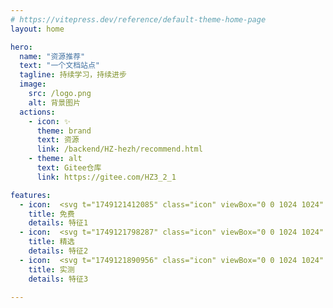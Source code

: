 ```yaml
---
# https://vitepress.dev/reference/default-theme-home-page
layout: home

hero:
  name: "资源推荐"
  text: "一个文档站点"
  tagline: 持续学习，持续进步
  image:
    src: /logo.png
    alt: 背景图片
  actions:
    - icon: ✨
      theme: brand
      text: 资源
      link: /backend/HZ-hezh/recommend.html
    - theme: alt
      text: Gitee仓库
      link: https://gitee.com/HZ3_2_1

features:
  - icon:  <svg t="1749121412085" class="icon" viewBox="0 0 1024 1024" version="1.1" xmlns="http://www.w3.org/2000/svg" p-id="13251" width="32" height="32"><path d="M513.823 404.366l-0.022 0.023h0.033l-0.01-0.023z" fill="#32C7D0" p-id="13252"></path><path d="M513.044 859.522l226.003-230.316H624.205l-111.16 230.316z" fill="#BFEEF1" p-id="13253"></path><path d="M402.278 293.352l-114.48-113.825h-0.147L67.993 404.367h225.382l108.903-111.015z m331.373 111.014h226.003l-226.07-224.772L623.81 291.952l109.84 112.414z m226.025 0.023l-6.48 6.615 6.491-6.604-0.01-0.01zM67.97 404.4l11.21 11.459-11.199-11.47-0.01 0.011z" fill="#32C7D0" p-id="13254"></path><path d="M733.65 179.527h-0.146l0.08 0.067 0.067-0.067z m-219.68 0H287.798l114.48 113.825L513.97 179.527zM733.583 179.594l-0.079-0.067H513.97l109.84 112.425 109.773-112.358z" fill="#95E4E8" p-id="13255"></path><path d="M513.97 404.366L402.278 293.352 293.375 404.366H513.97z m0 0h219.68L623.81 291.952 513.97 404.366z" fill="#7FDEE3" p-id="13256"></path><path d="M513.97 404.366l109.84-112.414-109.84-112.425-111.692 113.825L513.97 404.366z" fill="#B4ECEF" p-id="13257"></path><path d="M287.708 629.015H401.78l-36.892-76.449-77.181 76.449z m374.033-77.589l-37.536 77.78h114.842l-77.306-77.78z" fill="#AAE9ED" p-id="13258"></path><path d="M67.97 404.366l0.011 0.023 0.012-0.023h-0.023z m445.83 0.023l0.023-0.023H293.375l219.67 0.023h0.756z" fill="#95E4E8" p-id="13259"></path><path d="M401.781 629.015H287.708l0.237 0.248 224.998 230.055L401.78 629.015z" fill="#BFEEF1" p-id="13260"></path><path d="M364.89 552.566l-71.515-148.2H67.993l-0.012 0.023 11.199 11.47 208.64 213.336 77.07-76.629z" fill="#BFEEF1" p-id="13261"></path><path d="M287.798 629.206h0.022v-0.01l-0.022 0.01z m671.89-224.84h-0.034l0.022 0.023 0.011-0.023z" fill="#95E4E8" p-id="13262"></path><path d="M959.654 404.366H733.65L661.763 551.37l77.284 77.836 214.15-218.202 6.48-6.615-0.023-0.023z" fill="#BFEEF1" p-id="13263"></path><path d="M513.834 404.39h0.113l0.023-0.024h-0.147l0.011 0.023z m0.147 0l218.722-0.024H513.97l0.011 0.023z" fill="#95E4E8" p-id="13264"></path><path d="M513.981 404.39l-0.011-0.024-0.023 0.023h0.034z" fill="#95E4E8" p-id="13265"></path><path d="M513.8 404.39l-0.756 0.755v0.147l0.858-0.858-0.068-0.045h-0.033z" fill="#B4ECEF" p-id="13266"></path><path d="M513.044 404.39v0.755l0.757-0.756h-0.757z m0.858 0.044l0.045-0.045h-0.113l0.068 0.045z" fill="#B4ECEF" p-id="13267"></path><path d="M661.74 551.426l71.91-147.06-219.816 0.023 147.907 147.037z" fill="#99E5E9" p-id="13268"></path><path d="M513.947 404.39l-0.045 0.044 147.839 146.992 0.022-0.056-147.782-146.98h-0.034z" fill="#B4ECEF" p-id="13269"></path><path d="M512.943 629.206l-111.162-0.191 111.162 230.507 111.15-230.316h-111.15z" fill="#99E5E9" p-id="13270"></path><path d="M464.92 453.123l48.124-47.83v-0.148l-48.124 47.978z" fill="#B4ECEF" p-id="13271"></path><path d="M513.834 404.39l-0.846 0.857-48.068 47.876-100.03 99.443 36.891 76.449 111.263 1.41 111.161-1.219 37.536-77.78L513.834 404.39z" fill="#8AE0E6" p-id="13272"></path><path d="M513.834 404.39h-3.104l-219.67-0.024 73.931 148.392 98.879-98.585 49.964-49.784z" fill="#99E5E9" p-id="13273"></path><path d="M347.245 331.553s-4.132 58.612-88.053 80.501c83.865 21.89 88.053 80.512 88.053 80.512 11.74-75.217 87.985-80.523 87.985-80.523s-76.245-5.272-87.985-80.49z m279.23 172.121s-1.378 19.541-29.351 26.834c27.94 7.293 29.35 26.834 29.35 26.834 3.906-25.073 29.352-26.834 29.352-26.834s-25.446-1.761-29.351-26.834z" fill="#FFFFFF" p-id="13274"></path></svg>
    title: 免费
    details: 特征1
  - icon:  <svg t="1749121798287" class="icon" viewBox="0 0 1024 1024" version="1.1" xmlns="http://www.w3.org/2000/svg" p-id="15259" width="32" height="32"><path d="M102.624 518.496a410.016 410.016 0 1 0 820 0c0-226.464-183.552-410.016-409.984-410.016-226.464 0-410.016 183.552-410.016 410.016z" fill="#FFF1B6" p-id="15260"></path><path d="M511.68 991.168c-264.384 0-479.552-215.168-479.552-479.52S247.296 32.128 511.68 32.128 991.168 247.296 991.168 511.68 776 991.168 511.648 991.168z m0-858.08C302.72 133.28 133.248 302.72 133.056 511.648c0.192 208.896 169.472 378.368 378.56 378.56 209.12-0.192 378.368-169.664 378.56-378.56-0.192-208.896-169.664-378.368-378.56-378.56z" fill="#F9D84E" p-id="15261"></path><path d="M511.04 283.616l72.64 145.824 161.28 22.848-116.352 114.016 28.288 160.896-144.48-75.36-144.064 76.32 26.944-160.672-117.152-113.6 161.28-24.032z" fill="#F7BC39" p-id="15262"></path></svg>
    title: 精选
    details: 特征2
  - icon:  <svg t="1749121890956" class="icon" viewBox="0 0 1024 1024" version="1.1" xmlns="http://www.w3.org/2000/svg" p-id="21046" width="32" height="32"><path d="M926 215.173333l-384-170.666666a21.333333 21.333333 0 0 0-17.333333 0l-384 170.666666A21.333333 21.333333 0 0 0 128 234.666667v217.813333c0 219.866667 129.373333 419.02 329.6 507.333333 32.793333 14.466667 57.566667 21.5 75.733333 21.5s42.94-7.033333 75.733334-21.5c200.226667-88.333333 329.6-287.486667 329.6-507.333333V234.666667a21.333333 21.333333 0 0 0-12.666667-19.493334z m-206.913333 205.246667l-213.333334 213.333333a21.333333 21.333333 0 0 1-30.173333 0l-128-128a21.333333 21.333333 0 0 1 30.173333-30.173333L490.666667 588.5l198.246666-198.253333a21.333333 21.333333 0 1 1 30.173334 30.173333z" fill="#1afa29" p-id="21047"></path></svg>
    title: 实测
    details: 特征3

---
```


<script setup>
import { VPTeamMembers,VPTeamPageTitle,VPTeamPage} from 'vitepress/theme'

const members = [
  {
    avatar: 'https://avatars.githubusercontent.com/u/191690156?s=400&u=e15d53c4f11a5a5004e9f235c9e7e417e932b010&v=4',
    name: 'HZ-hezh',
    title: '作者',
    links: [
      { icon: 'github', link: 'https://github.com/HZ-hezh' }
    ]
  },
  {
    avatar: 'https://avatars.githubusercontent.com/u/188431550?v=4',
    name: 'liganlin',
    title: '资源分享',
    links: [
      { icon: 'github', link: 'https://github.com/liganlin' },
      { icon: 'gitee', link: '' },
      { icon: '<svg t="1749698370381" class="icon" viewBox="0 0 1024 1024" version="1.1" xmlns="http://www.w3.org/2000/svg" p-id="3412" width="200" height="200"><path d="M516.170538 516.174692m-474.59393 0a474.59393 474.59393 0 1 0 949.18786 0 474.59393 474.59393 0 1 0-949.18786 0Z" fill="#70C4FF" p-id="3413"></path><path d="M516.170538 1007.384311c-270.856503 0-491.209619-220.35727-491.209619-491.209619C24.960919 245.318189 245.314035 24.965073 516.170538 24.965073c270.852349 0 491.209619 220.353116 491.209619 491.209619 0 270.852349-220.35727 491.209619-491.209619 491.209619z m0-949.18786c-252.529398 0-457.978241 205.448843-457.978241 457.978241s205.448843 457.978241 457.978241 457.97824 457.978241-205.448843 457.978241-457.97824S768.699936 58.196451 516.170538 58.196451z" fill="#6E6E96" p-id="3414"></path><path d="M509.889807 57.31582S462.39386 325.501351 565.764216 345.062171c103.362048 19.556666 148.062406-8.378461 201.137072 44.704512 53.070511 53.074665 172.337928 34.697713 175.997533-19.56082 0 0-72.635485-270.981121-433.009014-312.890043zM216.120269 872.070292s109.630317 16.686306 210.313086-25.32231c106.635339-44.484354 203.234802-151.128001 148.93473-277.984634-85.404642-199.479656-167.984618-93.932645-139.006856-250.531361 28.981916-156.598717-62.067907-219.007245-125.573071-219.007245-63.517626 0-340.654859 414.071282-94.667889 772.84555z" fill="#A3D9FF" opacity=".26" p-id="3415"></path><path d="M193.099232 863.484135s95.108205 15.764135 182.473498-23.951516c92.520311-42.062617 176.334001-142.903235 129.216061-262.831125-74.110128-188.621303-145.761133-88.815013-120.621596-236.881573 25.151999-148.058252-53.855603-207.081334-108.94492-207.081334-55.105933 0-295.551571 391.51133-82.123043 730.745548z" fill="#A3D9FF" opacity=".26" p-id="3416"></path><path d="M211.256026 152.523719c150.729224 23.129039 96.424998 151.884015 138.923777 302.430466 27.573736 97.667021 69.216807 83.398298 106.506568 155.834395 56.958582 75.318919-217.902302 326.851376-365.275157 116.716909C-54.669771 366.812108 211.256026 152.523719 211.256026 152.523719z" fill="#9EE3C3" p-id="3417"></path><path d="M236.669723 826.057295c-63.089772 0-118.025394-30.780564-158.862605-89.014401l-1.088327-1.549413-0.710321-1.752955C-1.748801 541.73793 36.143278 390.510235 81.624573 297.458221c49.27798-100.819848 116.372133-155.593467 119.205108-157.87397l5.703335-4.594238 7.244441 1.113251C331.150685 154.110517 338.141736 232.623802 346.233577 323.528238c3.43114 38.544245 7.323365 82.231046 19.934673 126.90648 14.692423 52.040338 32.791063 68.672643 53.747601 87.934381 15.975985 14.679961 34.062163 31.299804 50.931241 63.633935 14.156567 19.897288 13.37563 48.035957-2.259734 79.464534-34.593865 69.536659-133.095824 144.589727-231.917635 144.589727z m-130.574394-106.568876c34.672789 48.667354 78.59221 73.333344 130.574394 73.333344 90.958436 0 175.852146-73.266881 202.167244-126.15462 9.902951-19.90975 11.581135-36.625133 4.594238-45.859302l-0.864016-1.142329-0.65632-1.275254c-14.335186-27.852049-28.977762-41.306603-44.4802-55.554557-22.609799-20.777919-45.992228-42.266159-63.243467-103.370356-13.458708-47.666258-17.492167-92.998012-21.052078-132.991976-7.742911-86.966517-12.503306-140.423343-96.919315-156.258095-16.540919 14.937505-67.276925 64.605953-105.360085 143.110931-60.95881 125.664457-62.55807 262.307731-4.760395 406.162214z" fill="#6E6E96" p-id="3418"></path><path d="M556.538355 43.30464s-74.346901 253.430799 89.039324 253.430799c166.02812 0 197.15346 150.30137 300.984902 19.216044-110.731107-266.727504-390.024226-272.646844-390.024226-272.646843z" fill="#9EE3C3" p-id="3419"></path><path d="M866.283878 386.231695h-0.016615c-26.73049-0.004154-50.353846-13.263474-77.707425-28.616371-36.974062-20.748842-78.87883-44.264196-142.986313-44.264196-40.911981 0-72.336403-14.268723-93.405096-42.403239-56.634577-75.634617-13.437939-225.956757-11.572828-232.316412l3.576527-12.204223 12.71931 0.270005c2.978362 0.062309 73.943971 1.956497 159.518924 37.572227 79.223606 32.973835 186.124796 102.29449 245.496808 245.314035l3.746837 9.026473-6.06888 7.663986c-32.845064 41.460298-61.623437 59.957714-93.301249 59.957715z m-297.125907-325.409965c-3.443602 14.335186-8.677544 39.229642-11.277899 67.252002-5.138402 55.346861 2.093577 97.874717 20.910845 122.981024 14.655038 19.556666 36.500515 29.064994 66.782608 29.064994 72.78918 0 120.725444 26.900801 159.248919 48.517812 24.250598 13.608249 43.408488 24.3586 61.453127 24.362754h0.008307c11.963296 0 31.0298-4.315925 61.041888-39.777959-44.542509-101.280933-119.367111-174.535353-222.533925-217.798454-59.35955-24.890302-112.106055-32.383978-135.63387-34.602173z" fill="#6E6E96" p-id="3420"></path><path d="M759.116837 923.923704s-106.942729-170.992057 0-242.227671c106.955191-71.231459 231.651784-67.04846 231.651785-165.529649 0 270.287416-231.651784 407.75732-231.651785 407.75732z" fill="#9EE3C3" p-id="3421"></path><path d="M753.637814 946.500272l-8.606927-13.761945c-1.146483-1.83188-28.250826-45.535296-42.100003-99.050277-19.432048-75.06553-3.186058-132.406273 46.976707-165.820424 39.088409-26.032631 80.137469-42.24539 116.355518-56.547344 70.894992-27.997436 107.893978-44.949593 107.893977-95.149744h33.231379c0 144.668652-65.137655 251.690306-119.77835 315.997177-59.03139 69.470196-117.547693 104.587455-120.010969 106.045482l-13.961332 8.287075z m212.909287-347.978225c-23.806129 18.318797-55.500556 30.838719-88.079769 43.703417-34.681097 13.699636-73.98551 29.222843-110.141249 53.298977-75.509999 50.299845-25.052305 163.90962-3.505911 204.680367 20.304372-14.281185 59.480013-44.662972 98.215339-90.451658 54.507768-64.431489 89.15148-135.206017 103.51159-211.231103z" fill="#6E6E96" p-id="3422"></path><path d="M511.983384 37.385301C249.870888 37.385301 37.385301 249.870888 37.385301 511.983384c0 262.108343 212.481433 474.59393 474.593929 474.59393 262.108343 0 474.59393-212.485587 474.59393-474.59393C986.577314 249.870888 774.091727 37.385301 511.983384 37.385301z m342.823207 528.524303c-16.752769 58.499688-117.863391 40.421818-158.023512 83.917538-32.674753 35.395572-1.067558 135.488483-44.928823 156.661025-50.482618 24.346139-107.104732 37.991773-166.925368 37.991773-66.238445 0 80.764711-120.833446 26.352483-150.317986-19.361432-10.488654-29.297614 47.304867-38.411319-81.067947-3.348061-47.130402-71.173305-68.988341-115.582888-176.911397-11.157435-27.104343-31.993509-217.972918-40.164274-207.073026-50.283229 67.04846-8.382615 277.178773 39.109178 386.917092 30.020396 69.358041-173.243483 189.917327-173.243483 82.143813 0-213.449297-96.34192-87.730839-82.750286-238.401908 19.087273-211.592494 172.23408-384.682282 384.694743-384.682282 89.625027 0 180.77039 25.779242 245.849891 77.358495 30.768102 24.371062 55.71656 54.536846 71.925165 90.447504 28.450214 63.039925-198.956262 22.518413-178.282191 32.869987 42.158157 21.106079 257.202561 99.532132 234.451528 93.35525-296.739593-80.631786-11.336054 68.568795 10.737889 90.6552 36.824521 36.832829-5.150864 72.431943-14.808733 106.136869z" fill="#6E6E96" opacity=".2" p-id="3423"></path><path d="M674.71329 562.968627s-47.491794 39.109178-19.556666 67.052613 82.40551-26.531102 97.775023-41.900614c15.373666-15.37782 10.035876-64.780418-78.218357-25.151999z" fill="#9EE3C3" p-id="3424"></path><path d="M674.430823 654.483689h-0.008307c-11.975758-0.004154-22.701185-4.403158-31.017338-12.719311-9.524944-9.529098-14.231338-21.351161-13.60825-34.182626 1.428949-29.509464 30.98826-54.669771 34.357092-57.444591l1.723877-1.416488 2.031268-0.918017c24.40014-10.953893 45.277753-16.511841 62.055446-16.511841 29.899933 0 40.276431 17.263701 43.354486 24.682606 6.081342 14.675807 2.525585 32.720446-8.636004 43.882035-23.448891 23.461353-58.312761 54.628232-90.25227 54.628233z m9.271555-77.325264c-7.431367 6.667045-20.21714 21.185004-20.715611 32.06828-0.108002 2.421737 0.265851 5.391791 3.921303 9.047243 2.114346 2.1185 4.291002 2.978362 7.522753 2.982516 9.977721 0 29.659005-7.78445 66.745224-44.878976 1.316793-1.316793 2.500661-5.113478 1.441411-7.676449-1.275254-3.073902-7.369058-4.170538-12.652847-4.170538-8.046147 0-22.535028 2.222348-46.262233 12.627924z" fill="#6E6E96" p-id="3425"></path></svg>', link: '' },
    ]
  },
  {
    avatar: 'https://avatars.githubusercontent.com/u/179852060?v=4',
    name: 'AfterECH0',
    title: '资源分享',
    links: [
      { icon: 'github', link: 'https://github.com/After-M' }
    ]
  },
  {
   
  }
]
</script>



<VPTeamPage>

  <VPTeamPageTitle>
    <template #title>
      贡献成员
    </template>
  </VPTeamPageTitle>
  <VPTeamMembers size="small" :members="members" />

</VPTeamPage>

